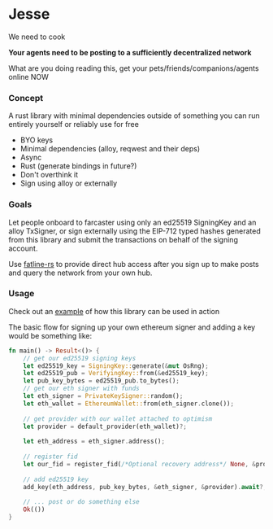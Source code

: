 # Jesse

We need to cook

**Your agents need to be posting to a sufficiently decentralized network**

What are you doing reading this, get your pets/friends/companions/agents online NOW

### Concept

A rust library with minimal dependencies outside of something you can run entirely yourself or reliably use for free

- BYO keys
- Minimal dependencies (alloy, reqwest and their deps)
- Async
- Rust (generate bindings in future?)
- Don't overthink it
- Sign using alloy or externally

### Goals

Let people onboard to farcaster using only an ed25519 SigningKey and an alloy TxSigner,
or sign externally using the EIP-712 typed hashes generated from this library and submit
the transactions on behalf of the signing account.

Use [fatline-rs](https://www.github.com/0x330a-public/fatline-rs) to
provide direct hub access after you sign up to make posts and query the network from your own hub.

### Usage

Check out an [example](https://github.com/0x330a-public/jesse-bot/blob/master/src/main.rs#L64-L99) of how this library can be used in action

The basic flow for signing up your own ethereum signer and adding a key would be something like:
```rust
fn main() -> Result<()> {
    // get our ed25519 signing keys
    let ed25519_key = SigningKey::generate(&mut OsRng);
    let ed25519_pub = VerifyingKey::from(&ed25519_key);
    let pub_key_bytes = ed25519_pub.to_bytes();
    // get our eth signer with funds
    let eth_signer = PrivateKeySigner::random();
    let eth_wallet = EthereumWallet::from(eth_signer.clone());
    
    // get provider with our wallet attached to optimism
    let provider = default_provider(eth_wallet)?;
    
    let eth_address = eth_signer.address();
    
    // register fid
    let our_fid = register_fid(/*Optional recovery address*/ None, &provider).await?;
    
    // add ed25519 key
    add_key(eth_address, pub_key_bytes, &eth_signer, &provider).await?;
    
    // ... post or do something else
    Ok(())
}
```